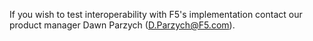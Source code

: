 If you wish to test interoperability with F5's implementation contact our product manager Dawn Parzych (D.Parzych@F5.com).


